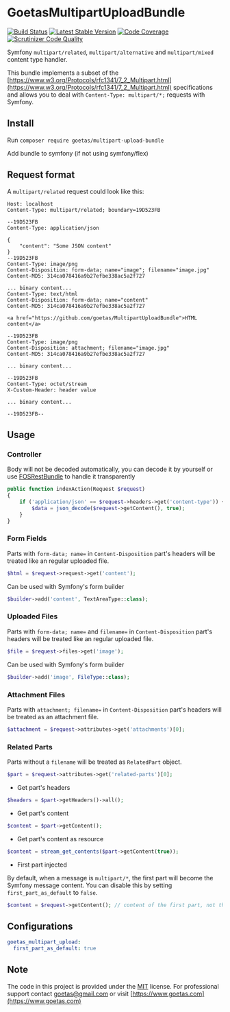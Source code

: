 # GoetasMultipartUploadBundle

[![Build Status](https://travis-ci.org/goetas/MultipartUploadBundle.png?branch=master)](https://travis-ci.org/goetas/MultipartUploadBundle)
[![Latest Stable Version](https://poser.pugx.org/goetas/multipart-upload-bundle/v/stable.png)](https://packagist.org/packages/goetas/multipart-upload-bundle)
[![Code Coverage](https://scrutinizer-ci.com/g/goetas/MultipartUploadBundle/badges/coverage.png)](https://scrutinizer-ci.com/g/goetas/MultipartUploadBundle/)
[![Scrutinizer Code Quality](https://scrutinizer-ci.com/g/goetas/MultipartUploadBundle/badges/quality-score.png?b=master)](https://scrutinizer-ci.com/g/goetas/MultipartUploadBundle/?branch=master)

Symfony `multipart/related`, `multipart/alternative` and `multipart/mixed` content type handler.

This bundle implements a subset of the [https://www.w3.org/Protocols/rfc1341/7_2_Multipart.html](https://www.w3.org/Protocols/rfc1341/7_2_Multipart.html) specifications 
and allows you to deal with `Content-Type: multipart/*;` requests with Symfony.

## Install
Run `composer require goetas/multipart-upload-bundle`

Add bundle to symfony (if not using symfony/flex)

## Request format

A `multipart/related` request could look like this:

```
Host: localhost
Content-Type: multipart/related; boundary=19D523FB

--19D523FB
Content-Type: application/json

{
    "content": "Some JSON content"
}
--19D523FB
Content-Type: image/png
Content-Disposition: form-data; name="image"; filename="image.jpg"
Content-MD5: 314ca078416a9b27efbe338ac5a2f727

... binary content...
Content-Type: text/html
Content-Disposition: form-data; name="content"
Content-MD5: 314ca078416a9b27efbe338ac5a2f727

<a href="https://github.com/goetas/MultipartUploadBundle">HTML content</a>

--19D523FB
Content-Type: image/png
Content-Disposition: attachment; filename="image.jpg"
Content-MD5: 314ca078416a9b27efbe338ac5a2f727

... binary content...

--19D523FB
Content-Type: octet/stream
X-Custom-Header: header value

... binary content...

--19D523FB--
```
## Usage
### Controller
Body will not be decoded automatically, you can decode it by yourself or use [FOSRestBundle](https://github.com/FriendsOfSymfony/FOSRestBundle) to handle it transparently 
```php
public function indexAction(Request $request)
{
    if ('application/json' == $request->headers->get('content-type')) {
        $data = json_decode($request->getContent(), true);
    }
}
```

### Form Fields
Parts with `form-data; name=` in `Content-Disposition` part's headers
will be treated like an regular uploaded file.
```php
$html = $request->request->get('content');
```

Can be used with Symfony's form builder
```php
$builder->add('content', TextAreaType::class);
```

### Uploaded Files
Parts with `form-data; name=` and `filename=` in `Content-Disposition` part's headers
will be treated like an regular uploaded file.
```php
$file = $request->files->get('image');
```

Can be used with Symfony's form builder
```php
$builder->add('image', FileType::class);
```

### Attachment Files
Parts with `attachment; filename=` in `Content-Disposition` part's headers
will be treated as an attachment file.
```php
$attachment = $request->attributes->get('attachments')[0];
```

### Related Parts
Parts without a `filename` will be treated as `RelatedPart` object.
```php
$part = $request->attributes->get('related-parts')[0];
```

- Get part's headers
```php
$headers = $part->getHeaders()->all();
```

- Get part's content
```php
$content = $part->getContent();
```

- Get part's content as resource
```php
$content = stream_get_contents($part->getContent(true));
```

- First part injected

By default, when a message is `multipart/*`, the first part will become the Symfony message content.
You can disable this by setting `first_part_as_default` to `false`.
```php
$content = $request->getContent(); // content of the first part, not the whole message
```

## Configurations

```yaml
goetas_multipart_upload:
  first_part_as_default: true
```

## Note 

The code in this project is provided under the 
[MIT](https://opensource.org/licenses/MIT) license. 
For professional support 
contact [goetas@gmail.com](mailto:goetas@gmail.com) 
or visit [https://www.goetas.com](https://www.goetas.com)

